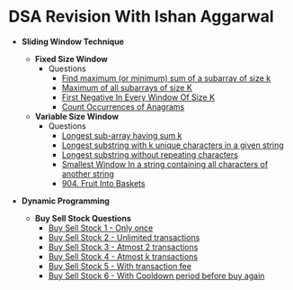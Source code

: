 # DSA Revision With Ishan Aggarwal

* **Sliding Window Technique**
    * **Fixed Size Window**
        - Questions
            * [Find maximum (or minimum) sum of a subarray of size k](..//dsa_by_ishan//src//main//java//sliding_window//fixed//MaximumSumOfAllSubarrayOfSizeK.java)
            * [Maximum of all subarrays of size K](..//dsa_by_ishan//src//main//java//sliding_window//fixed//MaximumElementOfEachSubarrayOfSizeK.java)
            * [First Negative In Every Window Of Size K](..//dsa_by_ishan//src//main//java//sliding_window//fixed//FirstNegativeOfEachSubarrayOfSizeK.java)
            * [Count Occurrences of Anagrams](..//dsa_by_ishan//src//main//java//sliding_window//fixed//CountAnagrams.java)
    * **Variable Size Window**
        - Questions
            * [Longest sub-array having sum k](..//dsa_by_ishan//src//main//java//sliding_window//variable//LongestSubarrayWithGivenSumK.java)
            * [Longest substring with k unique characters in a given string](..//dsa_by_ishan//src//main//java//sliding_window//variable//LongestSubstringWithKUniqueChars.java)
            * [Longest substring without repeating characters](..//dsa_by_ishan//src//main//java//sliding_window//variable//LongestSubstringWithAllUniqueChars.java)
            * [Smallest Window In a string containing all characters of another string](..//dsa_by_ishan//src//main//java//sliding_window//variable//SmallestSubstringContainingAllCharsFromPattern.java)
            * [904. Fruit Into Baskets](..//dsa_by_ishan//src//main//java//sliding_window//variable//MaxFruitsIntoTwoBaskets.java)

* **Dynamic Programming**
    * **Buy Sell Stock Questions**
        * [Buy Sell Stock 1 - Only once](..//dsa_by_ishan//src//main//java//dynamic_programming//buy_sell_stock//BuySellStock1.java)
        * [Buy Sell Stock 2 - Unlimited transactions](..//dsa_by_ishan//src//main//java//dynamic_programming//buy_sell_stock//BuySellStock2.java)
        * [Buy Sell Stock 3 - Atmost 2 transactions](..//dsa_by_ishan//src//main//java//dynamic_programming//buy_sell_stock//BuySellStock3.java)
        * [Buy Sell Stock 4 - Atmost k transactions](..//dsa_by_ishan//src//main//java//dynamic_programming//buy_sell_stock//BuySellStock4.java)
        * [Buy Sell Stock 5 - With transaction fee](..//dsa_by_ishan//src//main//java//dynamic_programming//buy_sell_stock//BuySellStock5.java)
        * [Buy Sell Stock 6 - With Cooldown period before buy again](..//dsa_by_ishan//src//main//java//dynamic_programming//buy_sell_stock//BuySellStock6.java)